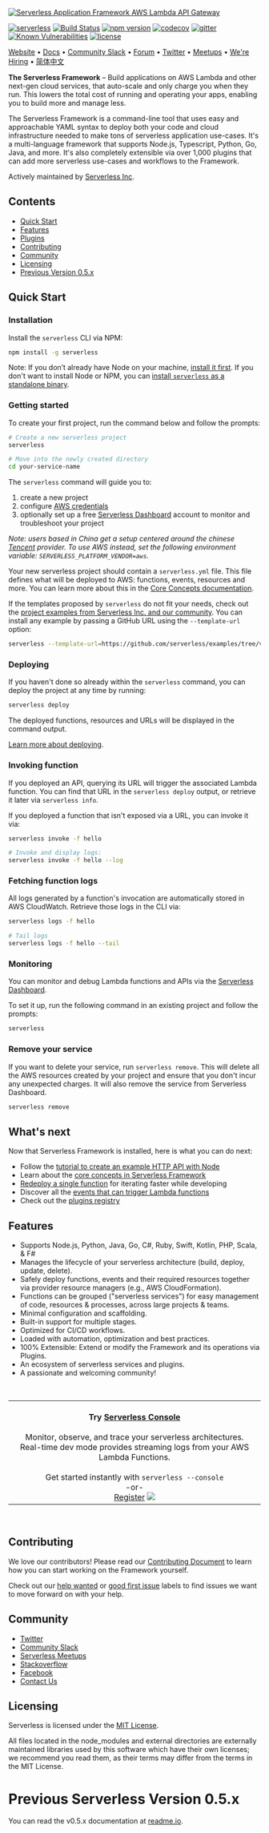 [![Serverless Application Framework AWS Lambda API Gateway](https://s3.amazonaws.com/assets.github.serverless/readme-serverless-framework.gif)](https://serverless.com)

[![serverless](http://public.serverless.com/badges/v3.svg)](http://www.serverless.com)
[![Build Status](https://github.com/serverless/serverless/workflows/Integrate/badge.svg)](https://github.com/serverless/serverless/actions?query=workflow%3AIntegrate)
[![npm version](https://badge.fury.io/js/serverless.svg)](https://badge.fury.io/js/serverless)
[![codecov](https://codecov.io/gh/serverless/serverless/branch/master/graph/badge.svg)](https://codecov.io/gh/serverless/serverless)
[![gitter](https://img.shields.io/gitter/room/serverless/serverless.svg)](https://gitter.im/serverless/serverless)
[![Known Vulnerabilities](https://snyk.io/test/github/serverless/serverless/badge.svg)](https://snyk.io/test/github/serverless/serverless)
[![license](https://img.shields.io/npm/l/serverless.svg)](https://www.npmjs.com/package/serverless)

[Website](http://www.serverless.com) • [Docs](https://serverless.com/framework/docs/) • [Community Slack](https://serverless.com/slack) • [Forum](http://forum.serverless.com) • [Twitter](https://twitter.com/goserverless) • [Meetups](https://www.meetup.com/pro/serverless/) • [We're Hiring](https://serverless.com/company/jobs/) • [简体中文](./README_CN.md)

**The Serverless Framework** – Build applications on AWS Lambda and other next-gen cloud services, that auto-scale and only charge you when they run. This lowers the total cost of running and operating your apps, enabling you to build more and manage less.

The Serverless Framework is a command-line tool that uses easy and approachable YAML syntax to deploy both your code and cloud infrastructure needed to make tons of serverless application use-cases. It's a multi-language framework that supports Node.js, Typescript, Python, Go, Java, and more. It's also completely extensible via over 1,000 plugins that can add more serverless use-cases and workflows to the Framework.

Actively maintained by [Serverless Inc](https://www.serverless.com).

## Contents


- [Quick Start](#quick-start)
- [Features](#features)
- [Plugins](https://github.com/serverless/plugins)
- [Contributing](#contributing)
- [Community](#community)
- [Licensing](#licensing)
- [Previous Version 0.5.x](#v.5)

## <a name="quick-start"></a>Quick Start

### Installation

Install the `serverless` CLI via NPM:

```bash
npm install -g serverless
```


Note: If you don’t already have Node on your machine, [install it first](https://nodejs.org/). If you don't want to install Node or NPM, you can [install `serverless` as a standalone binary](https://www.serverless.com/framework/docs/install-standalone).

### Getting started

To create your first project, run the command below and follow the prompts:

```bash
# Create a new serverless project
serverless

# Move into the newly created directory
cd your-service-name
```

The `serverless` command will guide you to:

1. create a new project
2. configure [AWS credentials](https://serverless.com/framework/docs/providers/aws/guide/credentials/)
3. optionally set up a free [Serverless Dashboard](https://www.serverless.com/monitoring) account to monitor and troubleshoot your project

_Note: users based in China get a setup centered around the chinese [Tencent](https://intl.cloud.tencent.com/) provider. To use AWS instead, set the following environment variable: `SERVERLESS_PLATFORM_VENDOR=aws`._

Your new serverless project should contain a `serverless.yml` file. This file defines what will be deployed to AWS: functions, events, resources and more. You can learn more about this in the [Core Concepts documentation](https://www.serverless.com/framework/docs/providers/aws/guide/intro).

If the templates proposed by `serverless` do not fit your needs, check out the [project examples from Serverless Inc. and our community](https://www.serverless.com/examples/). You can install any example by passing a GitHub URL using the `--template-url` option:

```sh
serverless --template-url=https://github.com/serverless/examples/tree/v3/...
```

### Deploying

If you haven't done so already within the `serverless` command, you can deploy the project at any time by running:

```bash
serverless deploy
```

The deployed functions, resources and URLs will be displayed in the command output.

[Learn more about deploying](https://www.serverless.com/framework/docs/providers/aws/guide/deploying).

### Invoking function

If you deployed an API, querying its URL will trigger the associated Lambda function. You can find that URL in the `serverless deploy` output, or retrieve it later via `serverless info`.

If you deployed a function that isn't exposed via a URL, you can invoke it via:

```bash
serverless invoke -f hello

# Invoke and display logs:
serverless invoke -f hello --log
```

### Fetching function logs

All logs generated by a function's invocation are automatically stored in AWS CloudWatch. Retrieve those logs in the CLI via:

```bash
serverless logs -f hello

# Tail logs
serverless logs -f hello --tail
```

### Monitoring

You can monitor and debug Lambda functions and APIs via the [Serverless Dashboard](https://www.serverless.com/monitoring).

To set it up, run the following command in an existing project and follow the prompts:

```bash
serverless
```

### Remove your service

If you want to delete your service, run `serverless remove`. This will delete all the AWS resources created by your project and ensure that you don't incur any unexpected charges. It will also remove the service from Serverless Dashboard.

```bash
serverless remove
```

## What's next

Now that Serverless Framework is installed, here is what you can do next:

- Follow the [tutorial to create an example HTTP API with Node](https://www.serverless.com/framework/docs/tutorial)
- Learn about the [core concepts in Serverless Framework](https://www.serverless.com/framework/docs/providers/aws/guide/intro)
- [Redeploy a single function](https://www.serverless.com/framework/docs/providers/aws/guide/deploying#deploy-function) for iterating faster while developing
- Discover all the [events that can trigger Lambda functions](https://www.serverless.com/framework/docs/providers/aws/guide/events)
- Check out the [plugins registry](https://www.serverless.com/plugins)

## <a name="features"></a>Features

- Supports Node.js, Python, Java, Go, C#, Ruby, Swift, Kotlin, PHP, Scala, & F#
- Manages the lifecycle of your serverless architecture (build, deploy, update, delete).
- Safely deploy functions, events and their required resources together via provider resource managers (e.g., AWS CloudFormation).
- Functions can be grouped ("serverless services") for easy management of code, resources & processes, across large projects & teams.
- Minimal configuration and scaffolding.
- Built-in support for multiple stages.
- Optimized for CI/CD workflows.
- Loaded with automation, optimization and best practices.
- 100% Extensible: Extend or modify the Framework and its operations via Plugins.
- An ecosystem of serverless services and plugins.
- A passionate and welcoming community!

<br>

<table>
  <tr>
    <td align="center">
      <br><strong>Try <a href="https://www.serverless.com/console/">Serverless Console</a></strong><br><br>
      Monitor, observe, and trace your serverless architectures.<br>
      Real-time dev mode provides streaming logs from your AWS Lambda Functions.<br><br>
      Get started instantly with <code>serverless --console</code><br>
      -or-<br>
      <a href="https://bit.ly/3kL8ACL">Register</a>
      <img src="https://user-images.githubusercontent.com/3837103/167449348-bf254fca-9aec-4367-b166-aaa69178f98c.png">
    </td>
  </tr>
</table>

<br>

## <a name="contributing"></a>Contributing

We love our contributors! Please read our [Contributing Document](CONTRIBUTING.md) to learn how you can start working on the Framework yourself.

Check out our [help wanted](https://github.com/serverless/serverless/labels/help%20wanted) or [good first issue](https://github.com/serverless/serverless/labels/good%20first%20issue) labels to find issues we want to move forward on with your help.

## <a name="community"></a>Community

- [Twitter](https://twitter.com/goserverless)
- [Community Slack](https://serverless.com/slack)
- [Serverless Meetups](http://www.meetup.com/serverless/)
- [Stackoverflow](http://stackoverflow.com/questions/tagged/serverless-framework)
- [Facebook](https://www.facebook.com/serverless)
- [Contact Us](mailto:hello@serverless.com)

## <a name="licensing"></a>Licensing

Serverless is licensed under the [MIT License](./LICENSE.txt).

All files located in the node_modules and external directories are externally maintained libraries used by this software which have their own licenses; we recommend you read them, as their terms may differ from the terms in the MIT License.

# <a name="v.5"></a>Previous Serverless Version 0.5.x

You can read the v0.5.x documentation at [readme.io](https://serverless.readme.io/v0.5.0/docs).
